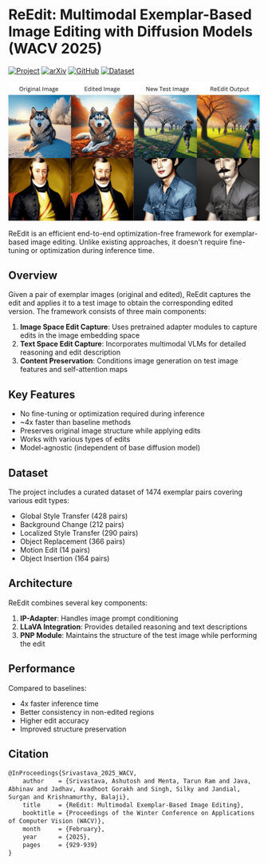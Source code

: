 # ReEdit: Multimodal Exemplar-Based Image Editing with Diffusion Models (WACV 2025)

[![Project](https://img.shields.io/badge/Project-Page-blue)](https://reedit-diffusion.github.io/)
[![arXiv](https://img.shields.io/badge/arXiv-Paper-b31b1b.svg)](https://arxiv.org/abs/2411.03982)
[![GitHub](https://img.shields.io/badge/GitHub-Code-4CAF50)](https://github.com/reedit-diffusion/reedit-diffusion)
[![Dataset](https://img.shields.io/badge/HuggingFace-Dataset-yellow)](https://huggingface.co/datasets/tarun-menta/re-edit-bench)

![ReEdit Overview](static/images/banner.jpg)

ReEdit is an efficient end-to-end optimization-free framework for exemplar-based image editing. Unlike existing approaches, it doesn't require fine-tuning or optimization during inference time.

## Overview

Given a pair of exemplar images (original and edited), ReEdit captures the edit and applies it to a test image to obtain the corresponding edited version. The framework consists of three main components:

1. **Image Space Edit Capture**: Uses pretrained adapter modules to capture edits in the image embedding space
2. **Text Space Edit Capture**: Incorporates multimodal VLMs for detailed reasoning and edit description
3. **Content Preservation**: Conditions image generation on test image features and self-attention maps

## Key Features

- No fine-tuning or optimization required during inference
- ~4x faster than baseline methods
- Preserves original image structure while applying edits
- Works with various types of edits
- Model-agnostic (independent of base diffusion model)

## Dataset

The project includes a curated dataset of 1474 exemplar pairs covering various edit types:

- Global Style Transfer (428 pairs)
- Background Change (212 pairs)
- Localized Style Transfer (290 pairs)
- Object Replacement (366 pairs)
- Motion Edit (14 pairs)
- Object Insertion (164 pairs)

## Architecture

ReEdit combines several key components:

1. **IP-Adapter**: Handles image prompt conditioning
2. **LLaVA Integration**: Provides detailed reasoning and text descriptions
3. **PNP Module**: Maintains the structure of the test image while performing the edit

## Performance

Compared to baselines:
- 4x faster inference time
- Better consistency in non-edited regions
- Higher edit accuracy
- Improved structure preservation

## Citation

```
@InProceedings{Srivastava_2025_WACV,
    author    = {Srivastava, Ashutosh and Menta, Tarun Ram and Java, Abhinav and Jadhav, Avadhoot Gorakh and Singh, Silky and Jandial, Surgan and Krishnamurthy, Balaji},
    title     = {ReEdit: Multimodal Exemplar-Based Image Editing},
    booktitle = {Proceedings of the Winter Conference on Applications of Computer Vision (WACV)},
    month     = {February},
    year      = {2025},
    pages     = {929-939}
}
```
